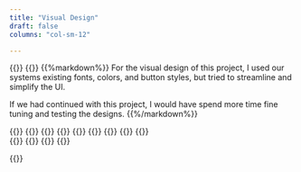 ```yaml
---
title: "Visual Design"
draft: false
columns: "col-sm-12"

---
```

{{<row>}}
{{<column class="col-12 col-sm-12 col-md-8 col-lg-7 mb-4" >}}
{{%markdown%}}
For the visual design of this project, I used our systems existing fonts, colors, and button styles, but tried to streamline and simplify the UI. 

If we had continued with this project, I would have spend more time fine tuning and testing the designs.
{{%/markdown%}}
<div class="row mt-5">
    {{<column class="col-6 col-sm-6 col-md-4 float-left">}}
    {{<workImage class="figure text-muted mb-4" src="/work/pm-redesign/03-visual/v4-contact-tablet.webp" alt="Customer details on a tablet" caption="Customer details on a tablet">}}
    {{</column>}}
    {{<column class="col-6  col-sm-6 col-md-4  float-left">}}
    {{<workImage class="figure text-muted mb-4" src="/work/pm-redesign/03-visual/v4jobdone-tablet.webp" alt="Completed Job on a tablet" caption="Completed Job on a tablet">}}
    {{</column>}}
    {{<column class="col-6  col-sm-6 col-md-4 float-left">}}
    {{<workImage class="figure text-muted mb-4" src="/work/pm-redesign/03-visual/v4jobprog-desktop.webp" alt="Job 'In Progress' on a desktop" caption="Job 'In Progress' on a desktop">}}
    {{</column>}}
</div>
{{</column>}}
{{<column class="col-6 col-sm-6 col-md-2">}}
  {{<workImage class="figure text-muted mb-4" src="/work/pm-redesign/03-visual/v05mobilejob.webp" alt="Job Screen on a mobile device">}}
{{</column>}}

{{</row>}}
